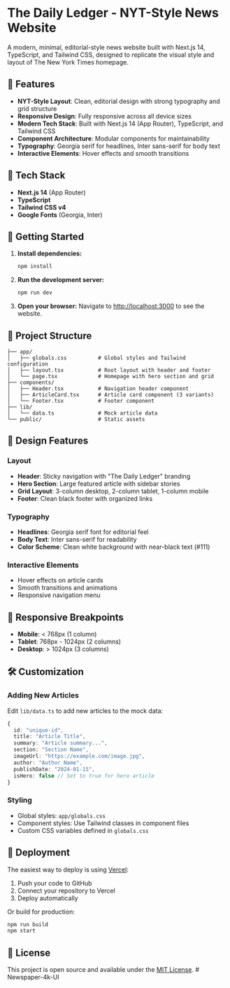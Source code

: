 # The Daily Ledger - NYT-Style News Website

A modern, minimal, editorial-style news website built with Next.js 14, TypeScript, and Tailwind CSS, designed to replicate the visual style and layout of The New York Times homepage.

## 🎯 Features

- **NYT-Style Layout**: Clean, editorial design with strong typography and grid structure
- **Responsive Design**: Fully responsive across all device sizes
- **Modern Tech Stack**: Built with Next.js 14 (App Router), TypeScript, and Tailwind CSS
- **Component Architecture**: Modular components for maintainability
- **Typography**: Georgia serif for headlines, Inter sans-serif for body text
- **Interactive Elements**: Hover effects and smooth transitions

## 🧱 Tech Stack

- **Next.js 14** (App Router)
- **TypeScript**
- **Tailwind CSS v4**
- **Google Fonts** (Georgia, Inter)

## 🚀 Getting Started

1. **Install dependencies:**
   ```bash
   npm install
   ```

2. **Run the development server:**
   ```bash
   npm run dev
   ```

3. **Open your browser:**
   Navigate to [http://localhost:3000](http://localhost:3000) to see the website.

## 📁 Project Structure

```
├── app/
│   ├── globals.css          # Global styles and Tailwind configuration
│   ├── layout.tsx           # Root layout with header and footer
│   └── page.tsx             # Homepage with hero section and grid
├── components/
│   ├── Header.tsx           # Navigation header component
│   ├── ArticleCard.tsx      # Article card component (3 variants)
│   └── Footer.tsx           # Footer component
├── lib/
│   └── data.ts              # Mock article data
└── public/                  # Static assets
```

## 🎨 Design Features

### Layout
- **Header**: Sticky navigation with "The Daily Ledger" branding
- **Hero Section**: Large featured article with sidebar stories
- **Grid Layout**: 3-column desktop, 2-column tablet, 1-column mobile
- **Footer**: Clean black footer with organized links

### Typography
- **Headlines**: Georgia serif font for editorial feel
- **Body Text**: Inter sans-serif for readability
- **Color Scheme**: Clean white background with near-black text (#111)

### Interactive Elements
- Hover effects on article cards
- Smooth transitions and animations
- Responsive navigation menu

## 📱 Responsive Breakpoints

- **Mobile**: < 768px (1 column)
- **Tablet**: 768px - 1024px (2 columns)
- **Desktop**: > 1024px (3 columns)

## 🛠️ Customization

### Adding New Articles
Edit `lib/data.ts` to add new articles to the mock data:

```typescript
{
  id: "unique-id",
  title: "Article Title",
  summary: "Article summary...",
  section: "Section Name",
  imageUrl: "https://example.com/image.jpg",
  author: "Author Name",
  publishDate: "2024-01-15",
  isHero: false // Set to true for hero article
}
```

### Styling
- Global styles: `app/globals.css`
- Component styles: Use Tailwind classes in component files
- Custom CSS variables defined in `globals.css`

## 🚀 Deployment

The easiest way to deploy is using [Vercel](https://vercel.com):

1. Push your code to GitHub
2. Connect your repository to Vercel
3. Deploy automatically

Or build for production:

```bash
npm run build
npm start
```

## 📄 License

This project is open source and available under the [MIT License](LICENSE).
#   N e w s p a p e r - 4 k - U I  
 